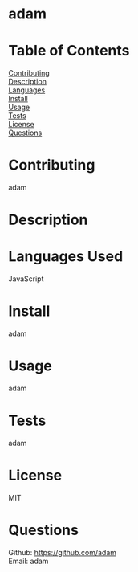 
  # adam

  # Table of Contents
  [Contributing](#name)<br>
  [Description](#description)<br>
  [Languages](#languages)<br>
  [Install](#install)<br>
  [Usage](#usage)<br>
  [Tests](#tests)<br>
  [License](#license)<br>
  [Questions](#github)<br>

  # Contributing
  adam

  # Description
  

  # Languages Used
  JavaScript

  # Install
  adam

  # Usage
  adam

  # Tests
  adam

  # License
  MIT

  # Questions
  Github: https://github.com/adam <br>
  Email: adam

